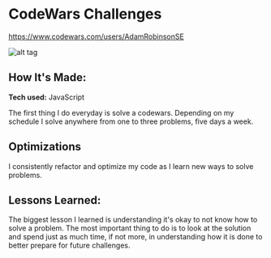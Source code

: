 # CodeWars Challenges

https://www.codewars.com/users/AdamRobinsonSE

![alt tag](https://1drv.ms/u/s!Am6sFMnTVgc4bivWKALZ6qlWCZ4)

## How It's Made:

**Tech used:** JavaScript

The first thing I do everyday is solve a codewars. Depending on my schedule I solve anywhere from one to three problems, five days a week.

## Optimizations

I consistently refactor and optimize my code as I learn new ways to solve problems.

## Lessons Learned:

The biggest lesson I learned is understanding it's okay to not know how to solve a problem. The most important thing to do is to look at the solution and spend just as much time, if not more, in understanding how it is done to better prepare for future challenges.
